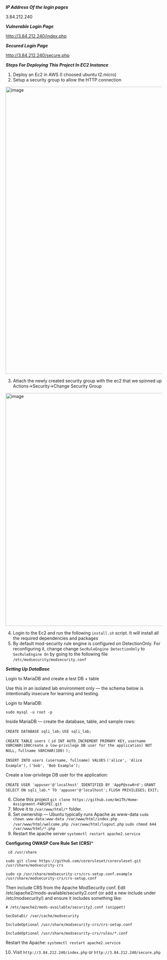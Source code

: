 ***IP Address Of the login pages***

3.84.212.240

***Vulnerable Login Page***

http://3.84.212.240/index.php

***Secured Login Page***

http://3.84.212.240/secure.php

***Steps For Deploying This Project In EC2 Instance***
1. Deploy an Ec2 in AWS (I choosed ubuntu t2.micro)
2. Setup a security group to allow the HTTP connection
<img width="1837" height="924" alt="image" src="https://github.com/user-attachments/assets/80248d2e-72c5-47ff-9183-ab5832310a48" />


3. Attach the newly created security group with the ec2 that we spinned up Actions->Security->Change Security Group
<img width="1898" height="750" alt="image" src="https://github.com/user-attachments/assets/1959b0e4-901e-48b6-8897-10eee3b56fa9" />

4. Login to the Ec2 and run the following ```install.sh``` script. It will install all the required dependencies and packages
5. By default mod-security rule engine is configured on DetectionOnly. For reconfiguring it, change change ```SecRuleEngine DetectionOnly``` to ```SecRuleEngine On``` by going to the following file ```/etc/modsecurity/modsecurity.conf```

***Setting Up DataBase***

Login to MariaDB and create a test DB + table

Use this in an isolated lab environment only — the schema below is intentionally insecure for learning and testing.

Login to MariaDB:

```sudo mysql -u root -p```

Inside MariaDB — create the database, table, and sample rows:

```CREATE DATABASE sqli_lab;```
```USE sqli_lab;```


```CREATE TABLE users (```
```id INT AUTO_INCREMENT PRIMARY KEY,```
```username VARCHAR(100Create a low-privilege DB user for the application) NOT NULL,```
```fullname VARCHAR(100)```
```);```


```INSERT INTO users (username, fullname) VALUES```
```('alice', 'Alice Example'),```
```('bob', 'Bob Example');```

Create a low-privilege DB user for the application:

```CREATE USER 'appuser'@'localhost' IDENTIFIED BY 'AppP@ssw0rd';```
```GRANT SELECT ON sqli_lab.* TO 'appuser'@'localhost';```
```FLUSH PRIVILEGES;```
```EXIT;```

6. Clone this project
   ```git clone https://github.com/4m1Th/Home-Assignment-PARSPEC.git```
7. Move it to ```/var/www/html/*``` folder.
8. Set ownership — Ubuntu typically runs Apache as www-data
```sudo chown www-data:www-data /var/www/html/index.php /var/www/html/welcome.php /var/www/html/logout.php```
```sudo chmod 644 /var/www/html/*.php```
9. Restart the apache server
   ```systemctl restart apache2.service```

**Configuring OWASP Core Rule Set (CRS)***

``` cd /usr/share```

```sudo git clone https://github.com/coreruleset/coreruleset.git /usr/share/modsecurity-crs```

```sudo cp /usr/share/modsecurity-crs/crs-setup.conf.example /usr/share/modsecurity-crs/crs-setup.conf ```


Then include CRS from the Apache ModSecurity conf. Edit /etc/apache2/mods-available/security2.conf (or add a new include under /etc/modsecurity/) and ensure it includes something like:

```# /etc/apache2/mods-available/security2.conf (snippet)```

```SecDataDir /var/cache/modsecurity```

```IncludeOptional /usr/share/modsecurity-crs/crs-setup.conf```

```IncludeOptional /usr/share/modsecurity-crs/rules/*.conf```

Restart the Apache:
 ```systemctl restart apache2.service```


10. Visit ```http://3.84.212.240/index.php``` or ```http://3.84.212.240/secure.php```
